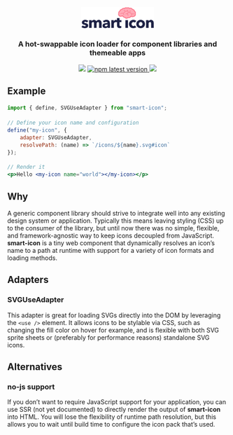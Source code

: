 <div align="center">
    <img alt="Smart Icon" width="33%" src="https://raw.githubusercontent.com/erictooth/smart-icon/main/media/smart-icon-logo.svg">
</div>
<h3 align="center" style="border-bottom: none;">A hot-swappable icon loader for component libraries and themeable apps</h3>
<p align="center">
    <img src="https://img.shields.io/npm/l/smart-icon?color=blue">
    <a href="https://www.npmjs.com/package/smart-icon">
        <img alt="npm latest version" src="https://img.shields.io/npm/v/smart-icon/latest.svg">
    </a>
    <a href="https://bundlephobia.com/package/smart-icon">
        <img src="https://img.shields.io/bundlephobia/minzip/smart-icon">
    </a>
</p>

## Example

```jsx
import { define, SVGUseAdapter } from "smart-icon";

// Define your icon name and configuration
define("my-icon", {
    adapter: SVGUseAdapter,
    resolvePath: (name) => `/icons/${name}.svg#icon`
});

// Render it
<p>Hello <my-icon name="world"></my-icon></p>
```

## Why

A generic component library should strive to integrate well into any existing design system or application. Typically this means leaving styling (CSS) up to the consumer of the library, but until now there was no simple, flexible, and framework-agnostic way to keep icons decoupled from JavaScript. **smart-icon** is a tiny web component that dynamically resolves an icon’s name to a path at runtime with support for a variety of icon formats and loading methods.

## Adapters

### SVGUseAdapter
This adapter is great for loading SVGs directly into the DOM by leveraging the `<use />` element. It allows icons to be stylable via CSS, such as changing the fill color on hover for example, and is flexible with both SVG sprite sheets or (preferably for performance reasons) standalone SVG icons.

## Alternatives

### no-js support
If you don’t want to require JavaScript support for your application, you can use SSR (not yet documented) to directly render the output of **smart-icon** into HTML. You will lose the flexibility of runtime path resolution, but this allows you to wait until build time to configure the icon pack that’s used.
